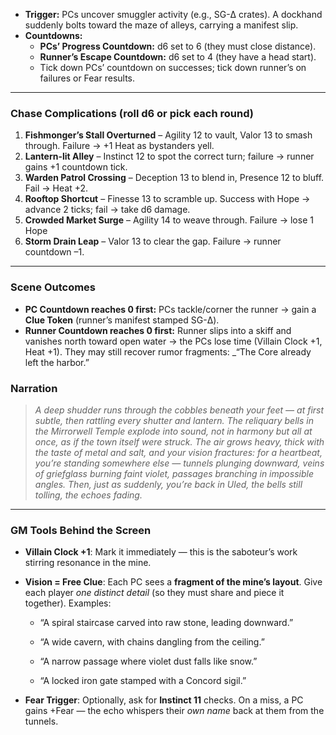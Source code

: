 - **Trigger:** PCs uncover smuggler activity (e.g., SG-Δ crates). A dockhand suddenly bolts toward the maze of alleys, carrying a manifest slip.
- **Countdowns:**
    - **PCs’ Progress Countdown:** d6 set to 6 (they must close distance).
    - **Runner’s Escape Countdown:** d6 set to 4 (they have a head start).
    - Tick down PCs’ countdown on successes; tick down runner’s on failures or Fear results.

---

### **Chase Complications (roll d6 or pick each round)**

1. **Fishmonger’s Stall Overturned** – Agility 12 to vault, Valor 13 to smash through. Failure → +1 Heat as bystanders yell.
2. **Lantern-lit Alley** – Instinct 12 to spot the correct turn; failure → runner gains +1 countdown tick.
3. **Warden Patrol Crossing** – Deception 13 to blend in, Presence 12 to bluff. Fail → Heat +2.
4. **Rooftop Shortcut** – Finesse 13 to scramble up. Success with Hope → advance 2 ticks; fail → take d6 damage.
5. **Crowded Market Surge** – Agility 14 to weave through. Failure → lose 1 Hope
6. **Storm Drain Leap** – Valor 13 to clear the gap. Failure → runner countdown –1.

---

### **Scene Outcomes**

- **PC Countdown reaches 0 first:** PCs tackle/corner the runner → gain a **Clue Token** (runner’s manifest stamped SG-Δ).
- **Runner Countdown reaches 0 first:** Runner slips into a skiff and vanishes north toward open water → the PCs lose time (Villain Clock +1, Heat +1). They may still recover rumor fragments: _“The Core already left the harbor.”
### **Narration**

> _A deep shudder runs through the cobbles beneath your feet — at first subtle, then rattling every shutter and lantern. The reliquary bells in the Mirrorwell Temple explode into sound, not in harmony but all at once, as if the town itself were struck. The air grows heavy, thick with the taste of metal and salt, and your vision fractures: for a heartbeat, you’re standing somewhere else — tunnels plunging downward, veins of griefglass burning faint violet, passages branching in impossible angles. Then, just as suddenly, you’re back in Uled, the bells still tolling, the echoes fading._

---

### **GM Tools Behind the Screen**

- **Villain Clock +1**: Mark it immediately — this is the saboteur’s work stirring resonance in the mine.
    
- **Vision = Free Clue**: Each PC sees a **fragment of the mine’s layout**. Give each player _one distinct detail_ (so they must share and piece it together). Examples:
    
    - “A spiral staircase carved into raw stone, leading downward.”
        
    - “A wide cavern, with chains dangling from the ceiling.”
        
    - “A narrow passage where violet dust falls like snow.”
        
    - “A locked iron gate stamped with a Concord sigil.”
        
- **Fear Trigger**: Optionally, ask for **Instinct 11** checks. On a miss, a PC gains +Fear — the echo whispers their _own name_ back at them from the tunnels.